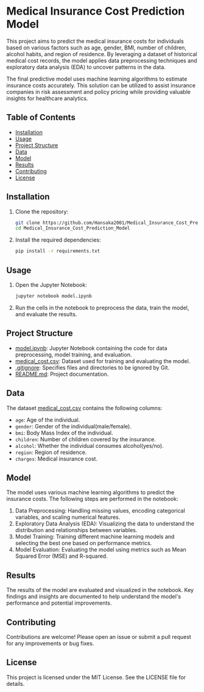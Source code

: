 # Medical Insurance Cost Prediction Model

This project aims to predict the medical insurance costs for individuals based on various factors such as age, gender, BMI, number of children, alcohol habits, and region of residence. By leveraging a dataset of historical medical cost records, the model applies data preprocessing techniques and exploratory data analysis (EDA) to uncover patterns in the data.

The final predictive model uses machine learning algorithms to estimate insurance costs accurately. This solution can be utilized to assist insurance companies in risk assessment and policy pricing while providing valuable insights for healthcare analytics.

## Table of Contents

- [Installation](#installation)
- [Usage](#usage)
- [Project Structure](#project-structure)
- [Data](#data)
- [Model](#model)
- [Results](#results)
- [Contributing](#contributing)
- [License](#license)

## Installation

1. Clone the repository:
    ```sh
    git clone https://github.com/Hansaka2001/Medical_Insurance_Cost_Prediction_Model.git
    cd Medical_Insurance_Cost_Prediction_Model
    ```

2. Install the required dependencies:
    ```sh
    pip install -r requirements.txt
    ```

## Usage

1. Open the Jupyter Notebook:
    ```sh
    jupyter notebook model.ipynb
    ```

2. Run the cells in the notebook to preprocess the data, train the model, and evaluate the results.

## Project Structure

- [model.ipynb](http://_vscodecontentref_/0): Jupyter Notebook containing the code for data preprocessing, model training, and evaluation.
- [medical_cost.csv](http://_vscodecontentref_/1): Dataset used for training and evaluating the model.
- [.gitignore](http://_vscodecontentref_/2): Specifies files and directories to be ignored by Git.
- [README.md](http://_vscodecontentref_/3): Project documentation.

## Data

The dataset [medical_cost.csv](http://_vscodecontentref_/4) contains the following columns:
- `age`: Age of the individual.
- `gender`: Gender of the individual(male/female).
- `bmi`: Body Mass Index of the individual.
- `children`: Number of children covered by the insurance.
- `alcohol`: Whether the individual consumes alcohol(yes/no).
- `region`: Region of residence.
- `charges`: Medical insurance cost.

## Model

The model uses various machine learning algorithms to predict the insurance costs. The following steps are performed in the notebook:
1. Data Preprocessing: Handling missing values, encoding categorical variables, and scaling numerical features.
2. Exploratory Data Analysis (EDA): Visualizing the data to understand the distribution and relationships between variables.
3. Model Training: Training different machine learning models and selecting the best one based on performance metrics.
4. Model Evaluation: Evaluating the model using metrics such as Mean Squared Error (MSE) and R-squared.

## Results

The results of the model are evaluated and visualized in the notebook. Key findings and insights are documented to help understand the model's performance and potential improvements.

## Contributing

Contributions are welcome! Please open an issue or submit a pull request for any improvements or bug fixes.

## License

This project is licensed under the MIT License. See the LICENSE file for details.